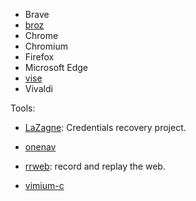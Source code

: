 - Brave
- [broz](https://github.com/antfu/broz)
- Chrome
- Chromium
- Firefox
- Microsoft Edge
- [vise](https://github.com/kovidgoyal/vise)
- Vivaldi

Tools:

- [LaZagne](https://github.com/AlessandroZ/LaZagne#supported-software): Credentials recovery project.

- [onenav](https://github.com/helloxz/onenav)

- [rrweb](https://github.com/rrweb-io/rrweb): record and replay the web.

- [vimium-c](https://github.com/gdh1995/vimium-c)
